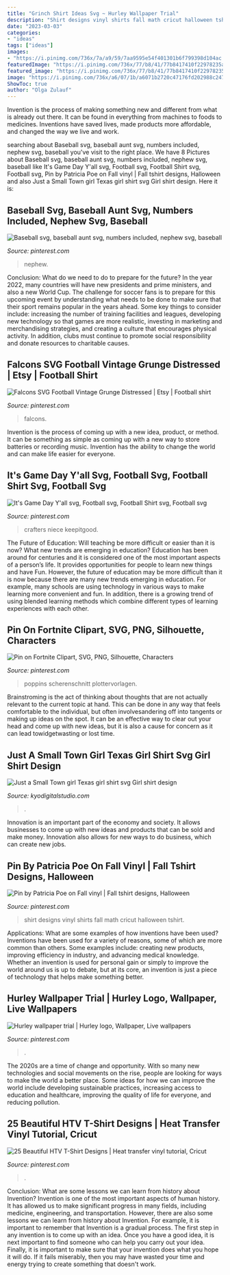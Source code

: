 ```yaml
---
title: "Grinch Shirt Ideas Svg ~ Hurley Wallpaper Trial"
description: "Shirt designs vinyl shirts fall math cricut halloween tshirt"
date: "2023-03-03"
categories:
- "ideas"
tags: ["ideas"]
images:
- "https://i.pinimg.com/736x/7a/a9/59/7aa9595e54f401301b6f799398d104ac.jpg"
featuredImage: "https://i.pinimg.com/736x/77/b8/41/77b8417410f22978235af0dbb33d7a44.jpg"
featured_image: "https://i.pinimg.com/736x/77/b8/41/77b8417410f22978235af0dbb33d7a44.jpg"
image: "https://i.pinimg.com/736x/a6/07/1b/a6071b2720c47176fd202988c247dd17.jpg"
ShowToc: true
author: "Olga Zulauf"
---
```



Invention is the process of making something new and different from what is already out there. It can be found in everything from machines to foods to medicines. Inventions have saved lives, made products more affordable, and changed the way we live and work.

	

		
searching about Baseball svg, baseball aunt svg, numbers included, nephew svg, baseball you've visit to the right place. We have 8 Pictures about Baseball svg, baseball aunt svg, numbers included, nephew svg, baseball like It&#039;s Game Day Y&#039;all svg, Football svg, Football Shirt svg, Football svg, Pin by Patricia Poe on Fall vinyl | Fall tshirt designs, Halloween and also Just a Small Town girl Texas girl shirt svg Girl shirt design. Here it is:
		
    
## Baseball Svg, Baseball Aunt Svg, Numbers Included, Nephew Svg, Baseball

<img loading=lazy src="https://i.pinimg.com/736x/d1/01/e4/d101e40e9c701aa1420431f2b5f25786.jpg" onerror="this.onerror=null;this.src='https://tse4.mm.bing.net/th?id=OIP.vmGbrlq8BZfrYTMuF3LxawHaF7&amp;pid=15.1';" alt="Baseball svg, baseball aunt svg, numbers included, nephew svg, baseball">

_Source: pinterest.com_

>nephew. 

	

Conclusion: What do we need to do to prepare for the future?
In the year 2022, many countries will have new presidents and prime ministers, and also a new World Cup. The challenge for soccer fans is to prepare for this upcoming event by understanding what needs to be done to make sure that their sport remains popular in the years ahead. Some key things to consider include: increasing the number of training facilities and leagues, developing new technology so that games are more realistic, investing in marketing and merchandising strategies, and creating a culture that encourages physical activity. In addition, clubs must continue to promote social responsibility and donate resources to charitable causes.

    
## Falcons SVG Football Vintage Grunge Distressed | Etsy | Football Shirt

<img loading=lazy src="https://i.pinimg.com/736x/77/b8/41/77b8417410f22978235af0dbb33d7a44.jpg" onerror="this.onerror=null;this.src='https://tse2.mm.bing.net/th?id=OIP.Gi_zg65bGWCrBw2t-dBSRQHaK2&amp;pid=15.1';" alt="Falcons SVG Football Vintage Grunge Distressed | Etsy | Football shirt">

_Source: pinterest.com_

>falcons. 

	

Invention is the process of coming up with a new idea, product, or method. It can be something as simple as coming up with a new way to store batteries or recording music. Invention has the ability to change the world and can make life easier for everyone.

    
## It&#039;s Game Day Y&#039;all Svg, Football Svg, Football Shirt Svg, Football Svg

<img loading=lazy src="https://i.pinimg.com/736x/a6/07/1b/a6071b2720c47176fd202988c247dd17.jpg" onerror="this.onerror=null;this.src='https://tse2.mm.bing.net/th?id=OIP.wYuxMQ4fbwJkiXaKw-3NkAHaO0&amp;pid=15.1';" alt="It&#039;s Game Day Y&#039;all svg, Football svg, Football Shirt svg, Football svg">

_Source: pinterest.com_

>crafters niece keepitgood. 

	

The Future of Education: Will teaching be more difficult or easier than it is now? What new trends are emerging in education?
Education has been around for centuries and it is considered one of the most important aspects of a person’s life. It provides opportunities for people to learn new things and have Fun. However, the future of education may be more difficult than it is now because there are many new trends emerging in education. For example, many schools are using technology in various ways to make learning more convenient and fun. In addition, there is a growing trend of using blended learning methods which combine different types of learning experiences with each other.

    
## Pin On Fortnite Clipart, SVG, PNG, Silhouette, Characters

<img loading=lazy src="https://i.pinimg.com/736x/e4/d7/47/e4d74778a7f6bd83304fae754a24fc64.jpg" onerror="this.onerror=null;this.src='https://tse1.mm.bing.net/th?id=OIP.o7dvxKY3UenZLHK3KMPNMgHaMz&amp;pid=15.1';" alt="Pin on Fortnite Clipart, SVG, PNG, Silhouette, Characters">

_Source: pinterest.com_

>poppins scherenschnitt plottervorlagen. 

	

Brainstroming is the act of thinking about thoughts that are not actually relevant to the current topic at hand. This can be done in any way that feels comfortable to the individual, but often involvesandering off into tangents or making up ideas on the spot. It can be an effective way to clear out your head and come up with new ideas, but it is also a cause for concern as it can lead towidgetwasting or lost time.

    
## Just A Small Town Girl Texas Girl Shirt Svg Girl Shirt Design

<img loading=lazy src="https://cdn.shopify.com/s/files/1/0067/6334/8019/products/il_fullxfull.1659481929_bbi6_1200x1200.jpg?v=1597406940" onerror="this.onerror=null;this.src='https://tse1.mm.bing.net/th?id=OIP.nQktrlwpFCwfzoXk0PbJSAHaHa&amp;pid=15.1';" alt="Just a Small Town girl Texas girl shirt svg Girl shirt design">

_Source: kyodigitalstudio.com_

>. 

	

Innovation is an important part of the economy and society. It allows businesses to come up with new ideas and products that can be sold and make money. Innovation also allows for new ways to do business, which can create new jobs.

    
## Pin By Patricia Poe On Fall Vinyl | Fall Tshirt Designs, Halloween

<img loading=lazy src="https://i.pinimg.com/736x/7a/a9/59/7aa9595e54f401301b6f799398d104ac.jpg" onerror="this.onerror=null;this.src='https://tse2.mm.bing.net/th?id=OIP.I_SsYYeg6J9hIiIamZI1hQHaNL&amp;pid=15.1';" alt="Pin by Patricia Poe on Fall vinyl | Fall tshirt designs, Halloween">

_Source: pinterest.com_

>shirt designs vinyl shirts fall math cricut halloween tshirt. 

	

Applications: What are some examples of how inventions have been used?
Inventions have been used for a variety of reasons, some of which are more common than others. Some examples include: creating new products, improving efficiency in industry, and advancing medical knowledge. Whether an invention is used for personal gain or simply to improve the world around us is up to debate, but at its core, an invention is just a piece of technology that helps make something better.

    
## Hurley Wallpaper Trial | Hurley Logo, Wallpaper, Live Wallpapers

<img loading=lazy src="https://i.pinimg.com/736x/77/d3/a5/77d3a501cc142572292b72b23dc6221c.jpg" onerror="this.onerror=null;this.src='https://tse1.mm.bing.net/th?id=OIP.sTHJ4W2DJAnaqxmF9HHorAHaRL&amp;pid=15.1';" alt="Hurley wallpaper trial | Hurley logo, Wallpaper, Live wallpapers">

_Source: pinterest.com_

>. 

	

The 2020s are a time of change and opportunity. With so many new technologies and social movements on the rise, people are looking for ways to make the world a better place. Some ideas for how we can improve the world include developing sustainable practices, increasing access to education and healthcare, improving the quality of life for everyone, and reducing pollution.

    
## 25 Beautiful HTV T-Shirt Designs | Heat Transfer Vinyl Tutorial, Cricut

<img loading=lazy src="https://i.pinimg.com/736x/8f/56/fd/8f56fdb2b949b3dbcbcff67fb30e71ca.jpg" onerror="this.onerror=null;this.src='https://tse4.mm.bing.net/th?id=OIP.oiNqzWFWpSL_WYK9GTr1VgHaHa&amp;pid=15.1';" alt="25 Beautiful HTV T-Shirt Designs | Heat transfer vinyl tutorial, Cricut">

_Source: pinterest.com_

>. 

	

Conclusion: What are some lessons we can learn from history about Invention?
Invention is one of the most important aspects of human history. It has allowed us to make significant progress in many fields, including medicine, engineering, and transportation. However, there are also some lessons we can learn from history about Invention. For example, it is important to remember that Invention is a gradual process. The first step in any invention is to come up with an idea. Once you have a good idea, it is next important to find someone who can help you carry out your idea. Finally, it is important to make sure that your invention does what you hope it will do. If it fails miserably, then you may have wasted your time and energy trying to create something that doesn't work.

